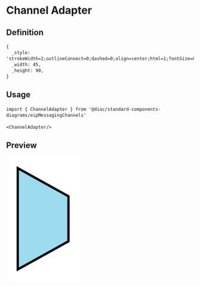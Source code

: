 # Channel Adapter

## Definition

```
{
  _style: 'strokeWidth=2;outlineConnect=0;dashed=0;align=center;html=1;fontSize=8;shape=mxgraph.eip.channel_adapter;fillColor=#9ddbef;',
  _width: 45,
  _height: 90,
}
```

## Usage

```
import { ChannelAdapter } from '@diac/standard-components-diagrams/eipMessagingChannels'

<ChannelAdapter/>
```

## Preview

<img src="./channel-adapter.png" width="200"/>
